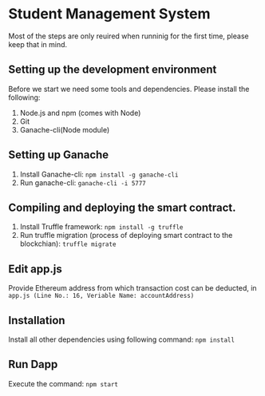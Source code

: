# Student Management System

Most of the steps are only reuired when runninig for the first time, please keep that in mind.

## Setting up the development environment 

Before we start we need some tools and dependencies. Please install the following:

1. Node.js and npm (comes with Node)
2. Git
3. Ganache-cli(Node module)

## Setting up Ganache
1. Install Ganache-cli: `npm install -g ganache-cli`  
2. Run ganache-cli: `ganache-cli -i 5777`

## Compiling and deploying the smart contract.
1. Install Truffle framework: `npm install -g truffle`  
2. Run truffle migration (process of deploying smart contract to the blockchian): `truffle migrate`


## Edit app.js
Provide Ethereum address from which transaction cost can be deducted, in `app.js (Line No.: 16, Veriable Name: accountAddress)`


## Installation
Install all other dependencies using following command: `npm install`

## Run Dapp
Execute the command: `npm start`



